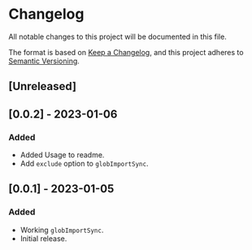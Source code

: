 # Changelog

All notable changes to this project will be documented in this file.

The format is based on [Keep a Changelog](https://keepachangelog.com/en/1.0.0/),
and this project adheres to [Semantic Versioning](https://semver.org/spec/v2.0.0.html).


## [Unreleased]

## [0.0.2] - 2023-01-06
### Added
- Added Usage to readme.
- Add `exclude` option to `globImportSync`.

## [0.0.1] - 2023-01-05
### Added
- Working `globImportSync`.
- Initial release.
